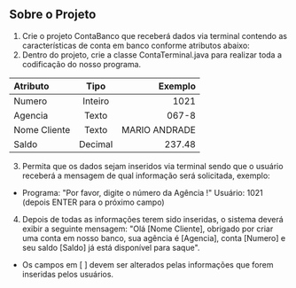 ## Sobre o Projeto

 1. Crie o projeto ContaBanco que receberá dados via terminal contendo as características de conta em banco conforme atributos abaixo:
 2. Dentro do projeto, crie a classe ContaTerminal.java para realizar toda a codificação do nosso programa.

| Atributo | Tipo | Exemplo |
| :---     | :---: |   ---:  |
| Numero   | Inteiro | 1021 |
| Agencia | Texto  | 067-8 |
| Nome Cliente | Texto | MARIO ANDRADE |
| Saldo  | Decimal  | 237.48  |

3. Permita que os dados sejam inseridos via terminal sendo que o usuário receberá a mensagem de qual informação será solicitada, exemplo:
- Programa: "Por favor, digite o número da Agência !"
Usuário: 1021 (depois ENTER para o próximo campo)

4. Depois de todas as informações terem sido inseridas, o sistema deverá exibir a seguinte mensagem:
"Olá [Nome Cliente], obrigado por criar uma conta em nosso banco, sua agência é [Agencia], conta [Numero] e seu saldo [Saldo] já está disponível para saque".

- Os campos em [ ] devem ser alterados pelas informações que forem inseridas pelos usuários.
